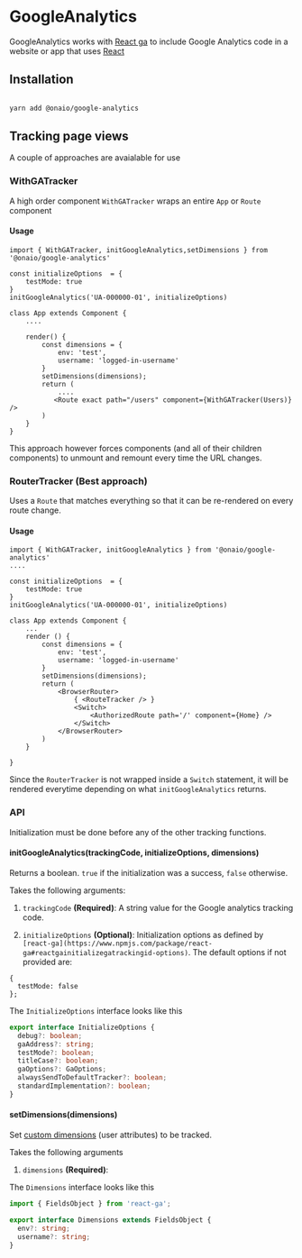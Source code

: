 # GoogleAnalytics

GoogleAnalytics works with [React ga](https://github.com/react-ga/react-ga) to include Google Analytics code in a website or app that uses [React](https://facebook.github.io/react/)

## Installation

```sh

yarn add @onaio/google-analytics
```

## Tracking page views

A couple of approaches are avaialable for use

### WithGATracker

A high order component `WithGATracker` wraps an entire `App` or `Route` component

#### Usage

```
import { WithGATracker, initGoogleAnalytics,setDimensions } from '@onaio/google-analytics'

const initializeOptions  = {
    testMode: true
}
initGoogleAnalytics('UA-000000-01', initializeOptions)

class App extends Component {
    ....

    render() {
        const dimensions = {
            env: 'test',
            username: 'logged-in-username'
        }
        setDimensions(dimensions);
        return (
            ....
           <Route exact path="/users" component={WithGATracker(Users)} />
        )
    }
}
```

This approach however forces components (and all of their children components) to unmount and remount every time the URL changes.

### RouterTracker (Best approach)

Uses a `Route` that matches everything so that it can be re-rendered on every route change.

#### Usage

```
import { WithGATracker, initGoogleAnalytics } from '@onaio/google-analytics'
....

const initializeOptions  = {
    testMode: true
}
initGoogleAnalytics('UA-000000-01', initializeOptions)

class App extends Component {
    ...
    render () {
        const dimensions = {
            env: 'test',
            username: 'logged-in-username'
        }
        setDimensions(dimensions);
        return (
            <BrowserRouter>
                { <RouteTracker /> }
                <Switch>
                    <AuthorizedRoute path='/' component={Home} />
                </Switch>
            </BrowserRouter>
        )
    }

}
```

Since the `RouterTracker` is not wrapped inside a `Switch` statement, it will be rendered everytime depending on
what `initGoogleAnalytics` returns.

### API

Initialization must be done before any of the other tracking functions.

#### initGoogleAnalytics(trackingCode, initializeOptions, dimensions)

Returns a boolean. `true` if the initialization was a success, `false` otherwise.

Takes the following arguments:

1. `trackingCode` **(Required)**: A string value for the Google analytics tracking code.

2. `initializeOptions` **(Optional)**: Initialization options as defined by `[react-ga](https://www.npmjs.com/package/react-ga#reactgainitializegatrackingid-options)`. The default options if not provided are:

```
{
  testMode: false
};
```

The `InitializeOptions` interface looks like this

```ts
export interface InitializeOptions {
  debug?: boolean;
  gaAddress?: string;
  testMode?: boolean;
  titleCase?: boolean;
  gaOptions?: GaOptions;
  alwaysSendToDefaultTracker?: boolean;
  standardImplementation?: boolean;
}
```

#### setDimensions(dimensions)

Set [custom dimensions](https://www.npmjs.com/package/react-ga#reactgasetfieldsobject) (user attributes) to be tracked.

Takes the following arguments

1. `dimensions` **(Required)**:

The `Dimensions` interface looks like this

```ts
import { FieldsObject } from 'react-ga';

export interface Dimensions extends FieldsObject {
  env?: string;
  username?: string;
}
```
